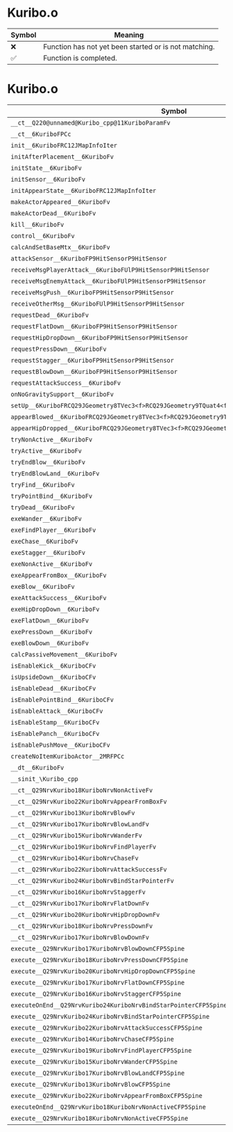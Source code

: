 # Kuribo.o
| Symbol | Meaning 
| ------------- | ------------- 
| :x: | Function has not yet been started or is not matching. 
| :white_check_mark: | Function is completed. 


# Kuribo.o
| Symbol | Decompiled? |
| ------------- | ------------- |
| `__ct__Q220@unnamed@Kuribo_cpp@11KuriboParamFv` | :x: |
| `__ct__6KuriboFPCc` | :x: |
| `init__6KuriboFRC12JMapInfoIter` | :x: |
| `initAfterPlacement__6KuriboFv` | :x: |
| `initState__6KuriboFv` | :x: |
| `initSensor__6KuriboFv` | :x: |
| `initAppearState__6KuriboFRC12JMapInfoIter` | :x: |
| `makeActorAppeared__6KuriboFv` | :x: |
| `makeActorDead__6KuriboFv` | :x: |
| `kill__6KuriboFv` | :x: |
| `control__6KuriboFv` | :x: |
| `calcAndSetBaseMtx__6KuriboFv` | :x: |
| `attackSensor__6KuriboFP9HitSensorP9HitSensor` | :x: |
| `receiveMsgPlayerAttack__6KuriboFUlP9HitSensorP9HitSensor` | :x: |
| `receiveMsgEnemyAttack__6KuriboFUlP9HitSensorP9HitSensor` | :x: |
| `receiveMsgPush__6KuriboFP9HitSensorP9HitSensor` | :x: |
| `receiveOtherMsg__6KuriboFUlP9HitSensorP9HitSensor` | :x: |
| `requestDead__6KuriboFv` | :x: |
| `requestFlatDown__6KuriboFP9HitSensorP9HitSensor` | :x: |
| `requestHipDropDown__6KuriboFP9HitSensorP9HitSensor` | :x: |
| `requestPressDown__6KuriboFv` | :x: |
| `requestStagger__6KuriboFP9HitSensorP9HitSensor` | :x: |
| `requestBlowDown__6KuriboFP9HitSensorP9HitSensor` | :x: |
| `requestAttackSuccess__6KuriboFv` | :x: |
| `onNoGravitySupport__6KuriboFv` | :x: |
| `setUp__6KuriboFRCQ29JGeometry8TVec3<f>RCQ29JGeometry9TQuat4<f>RCQ29JGeometry8TVec3<f>` | :x: |
| `appearBlowed__6KuriboFRCQ29JGeometry8TVec3<f>RCQ29JGeometry9TQuat4<f>RCQ29JGeometry8TVec3<f>` | :x: |
| `appearHipDropped__6KuriboFRCQ29JGeometry8TVec3<f>RCQ29JGeometry9TQuat4<f>` | :x: |
| `tryNonActive__6KuriboFv` | :x: |
| `tryActive__6KuriboFv` | :x: |
| `tryEndBlow__6KuriboFv` | :x: |
| `tryEndBlowLand__6KuriboFv` | :x: |
| `tryFind__6KuriboFv` | :x: |
| `tryPointBind__6KuriboFv` | :x: |
| `tryDead__6KuriboFv` | :x: |
| `exeWander__6KuriboFv` | :x: |
| `exeFindPlayer__6KuriboFv` | :x: |
| `exeChase__6KuriboFv` | :x: |
| `exeStagger__6KuriboFv` | :x: |
| `exeNonActive__6KuriboFv` | :x: |
| `exeAppearFromBox__6KuriboFv` | :x: |
| `exeBlow__6KuriboFv` | :x: |
| `exeAttackSuccess__6KuriboFv` | :x: |
| `exeHipDropDown__6KuriboFv` | :x: |
| `exeFlatDown__6KuriboFv` | :x: |
| `exePressDown__6KuriboFv` | :x: |
| `exeBlowDown__6KuriboFv` | :x: |
| `calcPassiveMovement__6KuriboFv` | :x: |
| `isEnableKick__6KuriboCFv` | :x: |
| `isUpsideDown__6KuriboCFv` | :x: |
| `isEnableDead__6KuriboCFv` | :x: |
| `isEnablePointBind__6KuriboCFv` | :x: |
| `isEnableAttack__6KuriboCFv` | :x: |
| `isEnableStamp__6KuriboCFv` | :x: |
| `isEnablePanch__6KuriboCFv` | :x: |
| `isEnablePushMove__6KuriboCFv` | :x: |
| `createNoItemKuriboActor__2MRFPCc` | :x: |
| `__dt__6KuriboFv` | :x: |
| `__sinit_\Kuribo_cpp` | :x: |
| `__ct__Q29NrvKuribo18KuriboNrvNonActiveFv` | :x: |
| `__ct__Q29NrvKuribo22KuriboNrvAppearFromBoxFv` | :x: |
| `__ct__Q29NrvKuribo13KuriboNrvBlowFv` | :x: |
| `__ct__Q29NrvKuribo17KuriboNrvBlowLandFv` | :x: |
| `__ct__Q29NrvKuribo15KuriboNrvWanderFv` | :x: |
| `__ct__Q29NrvKuribo19KuriboNrvFindPlayerFv` | :x: |
| `__ct__Q29NrvKuribo14KuriboNrvChaseFv` | :x: |
| `__ct__Q29NrvKuribo22KuriboNrvAttackSuccessFv` | :x: |
| `__ct__Q29NrvKuribo24KuriboNrvBindStarPointerFv` | :x: |
| `__ct__Q29NrvKuribo16KuriboNrvStaggerFv` | :x: |
| `__ct__Q29NrvKuribo17KuriboNrvFlatDownFv` | :x: |
| `__ct__Q29NrvKuribo20KuriboNrvHipDropDownFv` | :x: |
| `__ct__Q29NrvKuribo18KuriboNrvPressDownFv` | :x: |
| `__ct__Q29NrvKuribo17KuriboNrvBlowDownFv` | :x: |
| `execute__Q29NrvKuribo17KuriboNrvBlowDownCFP5Spine` | :x: |
| `execute__Q29NrvKuribo18KuriboNrvPressDownCFP5Spine` | :x: |
| `execute__Q29NrvKuribo20KuriboNrvHipDropDownCFP5Spine` | :x: |
| `execute__Q29NrvKuribo17KuriboNrvFlatDownCFP5Spine` | :x: |
| `execute__Q29NrvKuribo16KuriboNrvStaggerCFP5Spine` | :x: |
| `executeOnEnd__Q29NrvKuribo24KuriboNrvBindStarPointerCFP5Spine` | :x: |
| `execute__Q29NrvKuribo24KuriboNrvBindStarPointerCFP5Spine` | :x: |
| `execute__Q29NrvKuribo22KuriboNrvAttackSuccessCFP5Spine` | :x: |
| `execute__Q29NrvKuribo14KuriboNrvChaseCFP5Spine` | :x: |
| `execute__Q29NrvKuribo19KuriboNrvFindPlayerCFP5Spine` | :x: |
| `execute__Q29NrvKuribo15KuriboNrvWanderCFP5Spine` | :x: |
| `execute__Q29NrvKuribo17KuriboNrvBlowLandCFP5Spine` | :x: |
| `execute__Q29NrvKuribo13KuriboNrvBlowCFP5Spine` | :x: |
| `execute__Q29NrvKuribo22KuriboNrvAppearFromBoxCFP5Spine` | :x: |
| `executeOnEnd__Q29NrvKuribo18KuriboNrvNonActiveCFP5Spine` | :x: |
| `execute__Q29NrvKuribo18KuriboNrvNonActiveCFP5Spine` | :x: |
